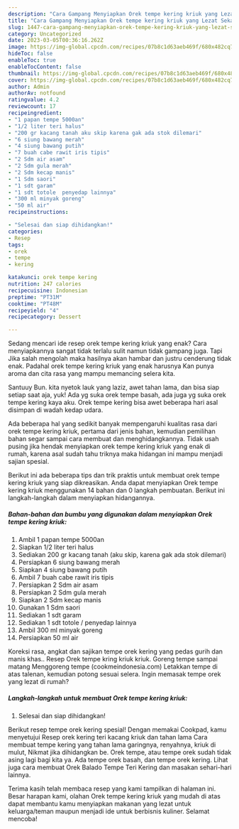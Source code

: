 ```yaml
---
description: "Cara Gampang Menyiapkan Orek tempe kering kriuk yang Lezat Sekali"
title: "Cara Gampang Menyiapkan Orek tempe kering kriuk yang Lezat Sekali"
slug: 1447-cara-gampang-menyiapkan-orek-tempe-kering-kriuk-yang-lezat-sekali
category: Uncategorized
date: 2023-03-05T00:36:16.262Z
image: https://img-global.cpcdn.com/recipes/07b8c1d63aeb469f/680x482cq70/orek-tempe-kering-kriuk-foto-resep-utama.jpg
hideToc: false
enableToc: true
enableTocContent: false
thumbnail: https://img-global.cpcdn.com/recipes/07b8c1d63aeb469f/680x482cq70/orek-tempe-kering-kriuk-foto-resep-utama.jpg
cover: https://img-global.cpcdn.com/recipes/07b8c1d63aeb469f/680x482cq70/orek-tempe-kering-kriuk-foto-resep-utama.jpg
author: Admin
authorAv: notfound
ratingvalue: 4.2
reviewcount: 17
recipeingredient:
- "1 papan tempe 5000an"
- "1/2 liter teri halus"
- "200 gr kacang tanah aku skip karena gak ada stok dilemari"
- "6 siung bawang merah"
- "4 siung bawang putih"
- "7 buah cabe rawit iris tipis"
- "2 Sdm air asam"
- "2 Sdm gula merah"
- "2 Sdm kecap manis"
- "1 Sdm saori"
- "1 sdt garam"
- "1 sdt totole  penyedap lainnya"
- "300 ml minyak goreng"
- "50 ml air"
recipeinstructions:

- "Selesai dan siap dihidangkan!"
categories:
- Resep
tags:
- orek
- tempe
- kering

katakunci: orek tempe kering 
nutrition: 247 calories
recipecuisine: Indonesian
preptime: "PT31M"
cooktime: "PT48M"
recipeyield: "4"
recipecategory: Dessert

---
```



Sedang mencari ide resep orek tempe kering kriuk yang enak? Cara menyiapkannya sangat tidak terlalu sulit namun tidak gampang juga. Tapi Jika salah mengolah maka hasilnya akan hambar dan justru cenderung tidak enak. Padahal orek tempe kering kriuk yang enak harusnya Kan punya aroma dan cita rasa yang mampu memancing selera kita.


Santuuy Bun. kita nyetok lauk yang laziz, awet tahan lama, dan bisa siap setiap saat aja, yuk! Ada yg suka orek tempe basah, ada juga yg suka orek tempe kering kaya aku. Orek tempe kering bisa awet beberapa hari asal disimpan di wadah kedap udara.

Ada beberapa hal yang sedikit banyak mempengaruhi kualitas rasa dari orek tempe kering kriuk, pertama dari jenis bahan, kemudian pemilihan bahan segar sampai cara membuat dan menghidangkannya. Tidak usah pusing jika hendak menyiapkan orek tempe kering kriuk yang enak di rumah, karena asal sudah tahu triknya maka hidangan ini mampu menjadi sajian spesial.


Berikut ini ada beberapa tips dan trik praktis untuk membuat orek tempe kering kriuk yang siap dikreasikan. Anda dapat menyiapkan Orek tempe kering kriuk menggunakan 14 bahan dan 0 langkah pembuatan. Berikut ini langkah-langkah dalam menyiapkan hidangannya.

<!--inarticleads1-->

##### Bahan-bahan dan bumbu yang digunakan dalam menyiapkan Orek tempe kering kriuk:

1. Ambil 1 papan tempe 5000an
1. Siapkan 1/2 liter teri halus
1. Sediakan 200 gr kacang tanah (aku skip, karena gak ada stok dilemari)
1. Persiapkan 6 siung bawang merah
1. Siapkan 4 siung bawang putih
1. Ambil 7 buah cabe rawit iris tipis
1. Persiapkan 2 Sdm air asam
1. Persiapkan 2 Sdm gula merah
1. Siapkan 2 Sdm kecap manis
1. Gunakan 1 Sdm saori
1. Sediakan 1 sdt garam
1. Sediakan 1 sdt totole / penyedap lainnya
1. Ambil 300 ml minyak goreng
1. Persiapkan 50 ml air


Koreksi rasa, angkat dan sajikan tempe orek kering yang pedas gurih dan manis khas.. Resep Orek tempe kring kriuk kriuk. Goreng tempe sampai matang Menggoreng tempe (cookmeindonesia.com) Letakkan tempe di atas talenan, kemudian potong sesuai selera. Ingin memasak tempe orek yang lezat di rumah? 

<!--inarticleads2-->

##### Langkah-langkah untuk membuat Orek tempe kering kriuk:


1. Selesai dan siap dihidangkan!

Berikut resep tempe orek kering spesial! Dengan memakai Cookpad, kamu menyetujui Resep orek kering teri kacang kriuk dan tahan lama Cara membuat tempe kering yang tahan lama garingnya, renyahnya, kriuk di mulut, Nikmat jika dihidangkan be. Orek tempe, atau tempe orek sudah tidak asing lagi bagi kita ya. Ada tempe orek basah, dan tempe orek kering. Lihat juga cara membuat Orek Balado Tempe Teri Kering dan masakan sehari-hari lainnya. 

Terima kasih telah membaca resep yang kami tampilkan di halaman ini. Besar harapan kami, olahan Orek tempe kering kriuk yang mudah di atas dapat membantu kamu menyiapkan makanan yang lezat untuk keluarga/teman maupun menjadi ide untuk berbisnis kuliner. Selamat mencoba!
